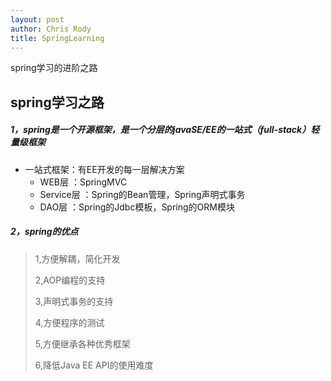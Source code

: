 ```yaml
---
layout: post
author: Chris Rody
title: SpringLearning
---
```


spring学习的进阶之路

## spring学习之路

##### 1，spring是一个开源框架，是一个分层的javaSE/EE的一站式（full-stack）轻量级框架

* 一站式框架：有EE开发的每一层解决方案
  * WEB层       ：SpringMVC
  * Service层   ：Spring的Bean管理，Spring声明式事务
  * DAO层        ：Spring的Jdbc模板，Spring的ORM模块



##### 2，spring的优点

> 1,方便解耦，简化开发
>
> 2,AOP编程的支持
>
> 3,声明式事务的支持
>
> 4,方便程序的测试
>
> 5,方便继承各种优秀框架
>
> 6,降低Java EE API的使用难度





